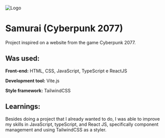 
![Logo](https://samurai-seven.vercel.app/assets/samurai.0a93943b.png)


# Samurai (Cyberpunk 2077)

Project inspired on a website from the game Cyberpunk 2077.

## Was used:

**Front-end:** HTML, CSS, JavaScript, TypeScript e ReactJS

**Development tool:** Vite.js

**Style framework:** TailwindCSS 

## Learnings:

Besides doing a project that I already wanted to do, I was able to improve my skills in JavaScript, typeScript, and React JS, specifically component management and using TailwindCSS as a styler.
